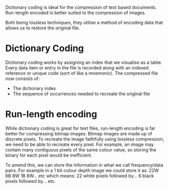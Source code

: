 Dictionary coding is ideal for the compression of text based documents. Run-length encoded is better suited to the compression of images.

Both being lossless techniques, they utilise a method of encoding data that allows us to restore the original file.

# Dictionary Coding
Dictionary coding works by assigning an index that we visualise as a table.
Every data item or entry in the file is recorded along with an indexed reference or unique code (sort of like a mnemonic).
The compressed file now consists of:
- The dictionary index
- The sequence of occurrences needed to recreate the original file

# Run-length encoding
While dictionary coding is great for text files, run-length encoding is far better for compressing bitmap images.
Bitmap images are made up of discrete pixels.
To recreate the image faithfully using lossless compression, we need to be able to recreate every pixel.
For example, an image may contain many contiguous pixels of the same colour value, so storing the binary for each pixel would be inefficient.

To amend this, we can store the information in what we call frequency/data pairs.
For example in a 1 bit colour depth image we could store it as:
22W 6B 8W 1B 8W... etc
which means:
22 white pixels followed by...
6 black pixels followed by...
etc.
